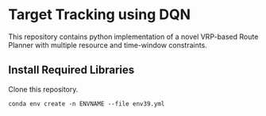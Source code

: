 
# Target Tracking using DQN

This repository contains python implementation of a novel VRP-based Route Planner with multiple resource and time-window constraints.

## Install Required Libraries

Clone this repository.
```
conda env create -n ENVNAME --file env39.yml
```
